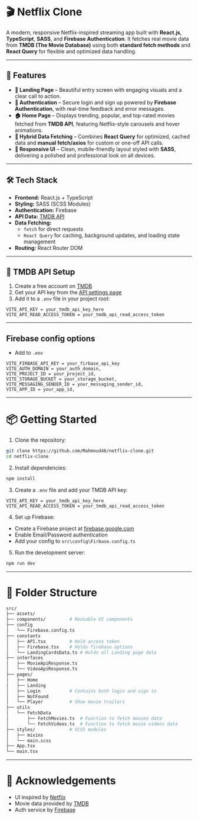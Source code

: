 # 🎬 Netflix Clone

A modern, responsive Netflix-inspired streaming app built with **React.js**, **TypeScript**, **SASS**, and **Firebase Authentication**. It fetches real movie data from **TMDB (The Movie Database)** using both **standard fetch methods** and **React Query** for flexible and optimized data handling.

---

## 🚀 Features

- **🎉 Landing Page** – Beautiful entry screen with engaging visuals and a clear call to action.
- **🔐 Authentication** – Secure login and sign up powered by **Firebase Authentication**, with real-time feedback and error messages.
- **🏠 Home Page** – Displays trending, popular, and top-rated movies fetched from **TMDB API**, featuring Netflix-style carousels and hover animations.
- **🔁 Hybrid Data Fetching** – Combines **React Query** for optimized, cached data and **manual fetch/axios** for custom or one-off API calls.
- **📱 Responsive UI** – Clean, mobile-friendly layout styled with **SASS**, delivering a polished and professional look on all devices.

---

## 🛠️ Tech Stack

- **Frontend:** React.js + TypeScript
- **Styling:** SASS (SCSS Modules)
- **Authentication:** Firebase
- **API Data:** [TMDB API](https://www.themoviedb.org/)
- **Data Fetching:**
  - `fetch` for direct requests
  - `React Query` for caching, background updates, and loading state management
- **Routing:** React Router DOM

---

## 🔑 TMDB API Setup

1. Create a free account on [TMDB](https://www.themoviedb.org/)
2. Get your API key from the [API settings page](https://www.themoviedb.org/settings/api)
3. Add it to a `.env` file in your project root:

```env
VITE_API_KEY = your_tmdb_api_key_here
VITE_API_READ_ACCESS_TOKEN = your_tmdb_api_read_access_token
```

---

## Firebase config options

- Add to `.env `

```env
VITE_FIRBASE_API_KEY = your_firbase_api_key
VITE_AUTH_DOMAIN = your_auth_domain,
VITE_PROJECT_ID = your_project_id,
VITE_STORAGE_BUCKET = your_storage_bucket,
VITE_MESSAGING_SENDER_ID = your_messaging_sender_id,
VITE_APP_ID = your_app_id,
```

---

# 📦 Getting Started

1. Clone the repository:

```bash
git clone https://github.com/Mahmoud46/netflix-clone.git
cd netflix-clone
```

2. Install dependencies:

```bash
npm install
```

3. Create a `.env` file and add your TMDB API key:

```env
VITE_API_KEY = your_tmdb_api_key_here
VITE_API_READ_ACCESS_TOKEN = your_tmdb_api_read_access_token
```

4. Set up Firebase:

- Create a Firebase project at [firebase.google.com](https://firebase.google.com/)
- Enable Email/Password authentication
- Add your config to `src\config\Firbase.config.ts`

5. Run the development server:

```bash
npm run dev
```

---

# 📁 Folder Structure

```bash
src/
├── assets/
├── components/         # Reusable UI components
├── config
│   └── Firebase.config.ts
├── constants
│   ├── API.tsx         # Hold access token
│   ├── Firebase.tsx    # Holds firebase options
│   └── LandingCardsData.ts # Holds all Landing page data
├── interfaces
│   ├── MovieApiResponse.ts
│   └── VideoApiResponse.ts
├── pages/
│   ├── Home
│   ├── Landing
│   ├── Login           # Contains both login and sign in
│   ├── NotFound
│   └── Player          # Show movie trailers
├── utils
│   └── FetchData
│       ├── FetchMovies.ts  # Function to fetch movies data
│       └── FetchVideos.ts  # Function to fetch movie videos data
├── styles/             # SCSS modules
│   ├── mixins
│   └── main.scss
├── App.tsx
└── main.tsx
```

---

# 🙌 Acknowledgements

- UI inspired by [Netflix](https://www.netflix.com/eg-en/)
- Movie data provided by [TMDB](https://www.themoviedb.org/)
- Auth service by [Firebase](https://firebase.google.com/)
